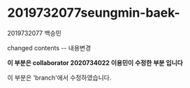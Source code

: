 # 2019732077seungmin-baek-
2019732077 백승민

changed contents -- 내용변경

**이 부분은 collaborator 2020734022 이용민이 수정한 부분 입니다**

이 부분은 'branch'에서 수정하였습니다.
